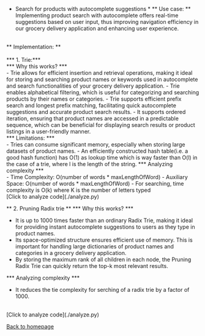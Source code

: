 * Search for products with autocomplete suggestions *
** Use case: ** Implementing product search with autocomplete offers real-time suggestions based on user input, thus improving navigation efficiency in our grocery delivery application and enhancing user experience.
<br>
** Implementation: ** <br><br>
*** 1. Trie:***<br>
  *** Why this works? ***<br>
  - Trie allows for efficient insertion and retrieval operations, making it ideal for storing and searching product names or keywords used in autocomplete and search functionalities of your grocery delivery application.
  - Trie enables alphabetical filtering, which is useful for categorizing and searching products by their names or categories.
  - Trie supports efficient prefix search and longest prefix matching, facilitating quick autocomplete suggestions and accurate product search results.
  - It supports ordered iteration, ensuring that product names are accessed in a predictable sequence, which can be beneficial for displaying search results or product listings in a user-friendly manner.
<br>
  *** Limitations: ***<br>
  - Tries can consume significant memory, especially when storing large datasets of product names.
  - An efficiently constructed hash table(i.e. a good hash function) has O(1) as lookup time which is way faster than O(l) in the case of a trie, where l is the length of the string.
  *** Analyzing complexity ***<br>
  - Time Complexity: O(number of words * maxLengthOfWord)
  - Auxiliary Space: O(number of words * maxLengthOfWord)
  - For searching, time complexity is O(k) where K is the number of letters typed
  <br>
  [Click to analyze code](./analyze.py)
  
** 2. Pruning Radix trie ** 
  *** Why this works? ***<br>
  - It is up to 1000 times faster than an ordinary Radix Trie, making it ideal for providing instant autocomplete suggestions to users as they type in product names.
  - Its space-optimized structure ensures efficient use of memory. This is important for handling large dictionaries of product names and categories in a grocery delivery application.
  - By storing the maximum rank of all children in each node, the Pruning Radix Trie can quickly return the top-k most relevant results. 
  
  *** Analyzing complexity ***<br>
  - It reduces the tie complexity for serching of a radix trie by a factor of 1000.
  <br>
  [Click to analyze code](./analyze.py)


  











[Back to homepage](./README.md)
